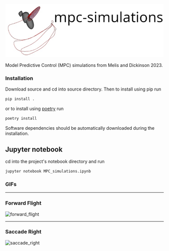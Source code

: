 ![header](images/mpc_simulations_header.png)

Model Predictive Control (MPC) simulations from Melis and Dickinson 2023.


### Installation
Download source and cd into source directory. Then to install using pip run 

```bash
pip install .
```

or to install using [poetry](https://python-poetry.org/) run

```bash
poetry install
```

Software dependencies should be automatically downloaded during the
installation. 

## Jupyter notebook 

cd into the project's notebook directory and run 

```bash
jupyter notebook MPC_simulations.ipynb
```

### GIFs

---

### Forward Flight
![forward_flight](images/forward_flight.gif)

--- 

### Saccade Right
![saccade_right](images/saccade_right.gif)
